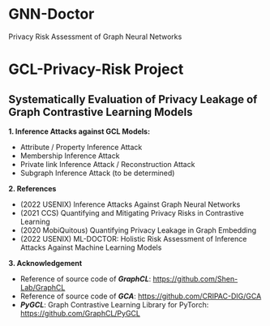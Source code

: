 # GNN-Doctor
Privacy Risk Assessment of Graph Neural Networks

# GCL-Privacy-Risk Project
## Systematically Evaluation of Privacy Leakage of Graph Contrastive Learning Models
**1. Inference Attacks against GCL Models:**
* Attribute / Property Inference Attack
* Membership Inference Attack
* Private link Inference Attack / Reconstruction Attack
* Subgraph Inference Attack (to be determined)

**2. References**
* (2022 USENIX) Inference Attacks Against Graph Neural Networks
* (2021 CCS) Quantifying and Mitigating Privacy Risks in Contrastive Learning
* (2020 MobiQuitous) Quantifying Privacy Leakage in Graph Embedding
* (2022 USENIX) ML-DOCTOR: Holistic Risk Assessment of Inference Attacks Against Machine Learning Models

**3. Acknowledgement**
* Reference of source code of ***GraphCL***: https://github.com/Shen-Lab/GraphCL
* Reference of source code of ***GCA***: https://github.com/CRIPAC-DIG/GCA
* ***PyGCL***: Graph Contrastive Learning Library for PyTorch: https://github.com/GraphCL/PyGCL
